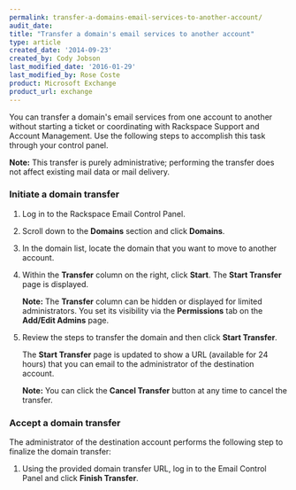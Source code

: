 ```yaml
---
permalink: transfer-a-domains-email-services-to-another-account/
audit_date:
title: "Transfer a domain's email services to another account"
type: article
created_date: '2014-09-23'
created_by: Cody Jobson
last_modified_date: '2016-01-29'
last_modified_by: Rose Coste
product: Microsoft Exchange
product_url: exchange
---
```


You can transfer a domain's email services from one account to another
without starting a ticket or coordinating with Rackspace Support and
Account Management. Use the following steps to accomplish this task
through your control panel.

**Note:** This transfer is purely administrative; performing the
transfer does not affect existing mail data or mail delivery.

### Initiate a domain transfer

1. Log in to the Rackspace Email Control Panel.

2. Scroll down to the **Domains** section and click **Domains**.

3. In the domain list, locate the domain that you want to move to
   another account.

4. Within the **Transfer** column on the right, click **Start**. The
   **Start Transfer** page is displayed.

   **Note:** The **Transfer** column can be hidden or displayed for
   limited administrators. You set its visibility via the
   **Permissions** tab on the **Add/Edit Admins** page.

5. Review the steps to transfer the domain and then click **Start
   Transfer**.

   The **Start Transfer** page is updated to show a URL (available for
   24 hours) that you can email to the administrator of the destination
   account.

   **Note:** You can click the **Cancel Transfer** button at any time
   to cancel the transfer.

### Accept a domain transfer

The administrator of the destination account performs the following step
to finalize the domain transfer:

1. Using the provided domain transfer URL, log in to the Email Control
   Panel and click **Finish Transfer**.
